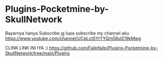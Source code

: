 # Plugins-Pocketmine-by-SkullNetwork
Bayarnya hanya Subscribe
 jg lupa subscribe my channel aku
https://www.youtube.com/channel/UCpLctSYrYYQm58ul219kMwg

CLINK LINK INI IYA :)
https://github.com/Failpfailp/Plugins-Pocketmine-by-SkullNetwork/tree/main/Plugins
